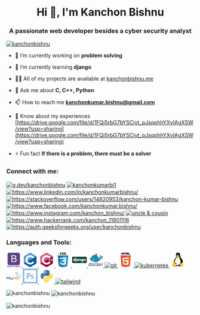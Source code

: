 <h1 align="center">Hi 👋, I'm Kanchon Bishnu</h1>
<h3 align="center">A passionate web developer besides a cyber security analyst</h3>

<p align="left"> <a href="https://github.com/ryo-ma/github-profile-trophy"><img src="https://github-profile-trophy.vercel.app/?username=kanchonbishnu" alt="kanchonbishnu" /></a> </p>

- 🔭 I’m currently working on **problem solving**

- 🌱 I’m currently learning **django**

- 👨‍💻 All of my projects are available at [kanchonbishnu.me](kanchonbishnu.me)

- 💬 Ask me about **C, C++, Python**

- 📫 How to reach me **kanchonkumar.bishnu@gmail.com**

- 📄 Know about my experiences [https://drive.google.com/file/d/1FQj5rbG7bYSCiyt_pJsqphhYXvIAgXSW/view?usp=sharing](https://drive.google.com/file/d/1FQj5rbG7bYSCiyt_pJsqphhYXvIAgXSW/view?usp=sharing)

- ⚡ Fun fact **If there is a problem, there must be a solver**

<h3 align="left">Connect with me:</h3>
<p align="left">
<a href="https://dev.to/g.dev/kanchonbishnu" target="blank"><img align="center" src="https://raw.githubusercontent.com/rahuldkjain/github-profile-readme-generator/master/src/images/icons/Social/devto.svg" alt="g.dev/kanchonbishnu" height="30" width="40" /></a>
<a href="https://twitter.com/kanchonkumarbi1" target="blank"><img align="center" src="https://raw.githubusercontent.com/rahuldkjain/github-profile-readme-generator/master/src/images/icons/Social/twitter.svg" alt="kanchonkumarbi1" height="30" width="40" /></a>
<a href="https://linkedin.com/in/https://www.linkedin.com/in/kanchonkumarbishnu/" target="blank"><img align="center" src="https://raw.githubusercontent.com/rahuldkjain/github-profile-readme-generator/master/src/images/icons/Social/linked-in-alt.svg" alt="https://www.linkedin.com/in/kanchonkumarbishnu/" height="30" width="40" /></a>
<a href="https://stackoverflow.com/users/https://stackoverflow.com/users/14820953/kanchon-kumar-bishnu" target="blank"><img align="center" src="https://raw.githubusercontent.com/rahuldkjain/github-profile-readme-generator/master/src/images/icons/Social/stack-overflow.svg" alt="https://stackoverflow.com/users/14820953/kanchon-kumar-bishnu" height="30" width="40" /></a>
<a href="https://fb.com/https://www.facebook.com/kanchonkumar.bishnu/" target="blank"><img align="center" src="https://raw.githubusercontent.com/rahuldkjain/github-profile-readme-generator/master/src/images/icons/Social/facebook.svg" alt="https://www.facebook.com/kanchonkumar.bishnu/" height="30" width="40" /></a>
<a href="https://instagram.com/https://www.instagram.com/kanchon_bishnu/" target="blank"><img align="center" src="https://raw.githubusercontent.com/rahuldkjain/github-profile-readme-generator/master/src/images/icons/Social/instagram.svg" alt="https://www.instagram.com/kanchon_bishnu/" height="30" width="40" /></a>
<a href="https://www.youtube.com/c/uncle & cousin" target="blank"><img align="center" src="https://raw.githubusercontent.com/rahuldkjain/github-profile-readme-generator/master/src/images/icons/Social/youtube.svg" alt="uncle & cousin" height="30" width="40" /></a>
<a href="https://www.hackerrank.com/https://www.hackerrank.com/kanchon_11801116" target="blank"><img align="center" src="https://raw.githubusercontent.com/rahuldkjain/github-profile-readme-generator/master/src/images/icons/Social/hackerrank.svg" alt="https://www.hackerrank.com/kanchon_11801116" height="30" width="40" /></a>
<a href="https://auth.geeksforgeeks.org/user/https://auth.geeksforgeeks.org/user/kanchonbishnu" target="blank"><img align="center" src="https://raw.githubusercontent.com/rahuldkjain/github-profile-readme-generator/master/src/images/icons/Social/geeks-for-geeks.svg" alt="https://auth.geeksforgeeks.org/user/kanchonbishnu" height="30" width="40" /></a>
</p>

<h3 align="left">Languages and Tools:</h3>
<p align="left"> <a href="https://getbootstrap.com" target="_blank" rel="noreferrer"> <img src="https://raw.githubusercontent.com/devicons/devicon/master/icons/bootstrap/bootstrap-plain-wordmark.svg" alt="bootstrap" width="40" height="40"/> </a> <a href="https://www.cprogramming.com/" target="_blank" rel="noreferrer"> <img src="https://raw.githubusercontent.com/devicons/devicon/master/icons/c/c-original.svg" alt="c" width="40" height="40"/> </a> <a href="https://www.w3schools.com/cpp/" target="_blank" rel="noreferrer"> <img src="https://raw.githubusercontent.com/devicons/devicon/master/icons/cplusplus/cplusplus-original.svg" alt="cplusplus" width="40" height="40"/> </a> <a href="https://www.w3schools.com/css/" target="_blank" rel="noreferrer"> <img src="https://raw.githubusercontent.com/devicons/devicon/master/icons/css3/css3-original-wordmark.svg" alt="css3" width="40" height="40"/> </a> <a href="https://www.djangoproject.com/" target="_blank" rel="noreferrer"> <img src="https://raw.githubusercontent.com/devicons/devicon/master/icons/django/django-original.svg" alt="django" width="40" height="40"/> </a> <a href="https://www.docker.com/" target="_blank" rel="noreferrer"> <img src="https://raw.githubusercontent.com/devicons/devicon/master/icons/docker/docker-original-wordmark.svg" alt="docker" width="40" height="40"/> </a> <a href="https://git-scm.com/" target="_blank" rel="noreferrer"> <img src="https://www.vectorlogo.zone/logos/git-scm/git-scm-icon.svg" alt="git" width="40" height="40"/> </a> <a href="https://www.w3.org/html/" target="_blank" rel="noreferrer"> <img src="https://raw.githubusercontent.com/devicons/devicon/master/icons/html5/html5-original-wordmark.svg" alt="html5" width="40" height="40"/> </a> <a href="https://kubernetes.io" target="_blank" rel="noreferrer"> <img src="https://www.vectorlogo.zone/logos/kubernetes/kubernetes-icon.svg" alt="kubernetes" width="40" height="40"/> </a> <a href="https://www.linux.org/" target="_blank" rel="noreferrer"> <img src="https://raw.githubusercontent.com/devicons/devicon/master/icons/linux/linux-original.svg" alt="linux" width="40" height="40"/> </a> <a href="https://www.mysql.com/" target="_blank" rel="noreferrer"> <img src="https://raw.githubusercontent.com/devicons/devicon/master/icons/mysql/mysql-original-wordmark.svg" alt="mysql" width="40" height="40"/> </a> <a href="https://www.photoshop.com/en" target="_blank" rel="noreferrer"> <img src="https://raw.githubusercontent.com/devicons/devicon/master/icons/photoshop/photoshop-line.svg" alt="photoshop" width="40" height="40"/> </a> <a href="https://www.python.org" target="_blank" rel="noreferrer"> <img src="https://raw.githubusercontent.com/devicons/devicon/master/icons/python/python-original.svg" alt="python" width="40" height="40"/> </a> <a href="https://tailwindcss.com/" target="_blank" rel="noreferrer"> <img src="https://www.vectorlogo.zone/logos/tailwindcss/tailwindcss-icon.svg" alt="tailwind" width="40" height="40"/> </a> </p>

<p><img align="left" src="https://github-readme-stats.vercel.app/api/top-langs?username=kanchonbishnu&show_icons=true&locale=en&layout=compact" alt="kanchonbishnu" /></p>

<p>&nbsp;<img align="center" src="https://github-readme-stats.vercel.app/api?username=kanchonbishnu&show_icons=true&locale=en" alt="kanchonbishnu" /></p>

<p><img align="center" src="https://github-readme-streak-stats.herokuapp.com/?user=kanchonbishnu&" alt="kanchonbishnu" /></p>
